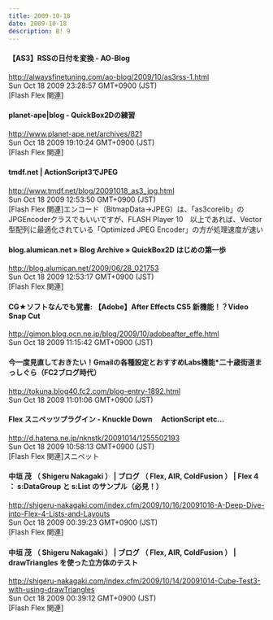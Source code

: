 ```yaml
---
title: 2009-10-18
date: 2009-10-18
description: B! 9
---
```


#### 【AS3】RSSの日付を変換 - AO-Blog
http://alwaysfinetuning.com/ao-blog/2009/10/as3rss-1.html<br>
Sun Oct 18 2009 23:28:57 GMT+0900 (JST)<br>
[Flash Flex 関連]


#### planet-ape|blog - QuickBox2Dの練習
http://www.planet-ape.net/archives/821<br>
Sun Oct 18 2009 19:10:24 GMT+0900 (JST)<br>
[Flash Flex 関連]


#### tmdf.net  |  ActionScript3でJPEG
http://www.tmdf.net/blog/20091018_as3_jpg.html<br>
Sun Oct 18 2009 12:53:50 GMT+0900 (JST)<br>
[Flash Flex 関連]エンコード（BitmapData→JPEG）は、「as3corelib」のJPGEncoderクラスでもいいですが、FLASH Player 10　以上であれば、Vector型配列に最適化されている「Optimized JPEG Encoder」の方が処理速度が速い


#### blog.alumican.net  » Blog Archive   » QuickBox2D はじめの第一歩
http://blog.alumican.net/2009/06/28_021753<br>
Sun Oct 18 2009 12:53:17 GMT+0900 (JST)<br>
[Flash Flex 関連]


#### CG★ソフトなんでも覚書: 【Adobe】After Effects CS5 新機能！？Video Snap Cut
http://gimon.blog.ocn.ne.jp/blog/2009/10/adobeafter_effe.html<br>
Sun Oct 18 2009 11:15:42 GMT+0900 (JST)<br>


#### 今一度見直しておきたい！Gmailの各種設定とおすすめLabs機能*二十歳街道まっしぐら（FC2ブログ時代）
http://tokuna.blog40.fc2.com/blog-entry-1892.html<br>
Sun Oct 18 2009 11:01:06 GMT+0900 (JST)<br>


#### Flex スニペッツプラグイン - Knuckle Down　      ActionScript etc...
http://d.hatena.ne.jp/nknstk/20091014/1255502193<br>
Sun Oct 18 2009 10:58:13 GMT+0900 (JST)<br>
[Flash Flex 関連]スニペット


#### 中垣 茂 （ Shigeru Nakagaki ） | ブログ （ Flex, AIR, ColdFusion ） | Flex 4 ： s:DataGroup と s:List のサンプル（必見！）
http://shigeru-nakagaki.com/index.cfm/2009/10/16/20091016-A-Deep-Dive-into-Flex-4-Lists-and-Layouts<br>
Sun Oct 18 2009 00:39:23 GMT+0900 (JST)<br>
[Flash Flex 関連]


#### 中垣 茂 （ Shigeru Nakagaki ） | ブログ （ Flex, AIR, ColdFusion ） | drawTriangles を使った立方体のテスト
http://shigeru-nakagaki.com/index.cfm/2009/10/14/20091014-Cube-Test3-with-using-drawTriangles<br>
Sun Oct 18 2009 00:39:12 GMT+0900 (JST)<br>
[Flash Flex 関連]


